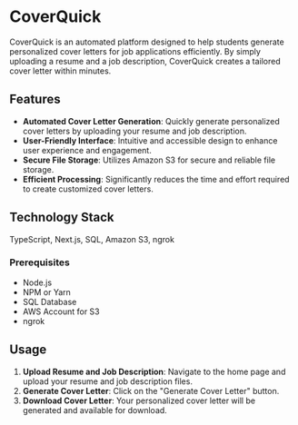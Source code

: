 # CoverQuick

CoverQuick is an automated platform designed to help students generate personalized cover letters for job applications efficiently. By simply uploading a resume and a job description, CoverQuick creates a tailored cover letter within minutes.

## Features

- **Automated Cover Letter Generation**: Quickly generate personalized cover letters by uploading your resume and job description.
- **User-Friendly Interface**: Intuitive and accessible design to enhance user experience and engagement.
- **Secure File Storage**: Utilizes Amazon S3 for secure and reliable file storage.
- **Efficient Processing**: Significantly reduces the time and effort required to create customized cover letters.

## Technology Stack

TypeScript, Next.js, SQL, Amazon S3, ngrok

### Prerequisites

- Node.js
- NPM or Yarn
- SQL Database
- AWS Account for S3
- ngrok

## Usage

1. **Upload Resume and Job Description**: Navigate to the home page and upload your resume and job description files.
2. **Generate Cover Letter**: Click on the "Generate Cover Letter" button.
3. **Download Cover Letter**: Your personalized cover letter will be generated and available for download.
